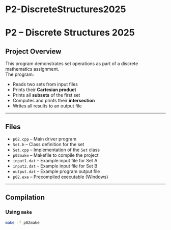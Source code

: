 # P2-DiscreteStructures2025
# P2 – Discrete Structures 2025

## Project Overview
This program demonstrates set operations as part of a discrete mathematics assignment.  
The program:
- Reads two sets from input files  
- Prints their **Cartesian product**  
- Prints all **subsets** of the first set  
- Computes and prints their **intersection**  
- Writes all results to an output file  

---

## Files
- `p02.cpp` – Main driver program  
- `Set.h` – Class definition for the set  
- `Set.cpp` – Implementation of the `Set` class  
- `p02make` – Makefile to compile the project  
- `input1.dat` – Example input file for Set A  
- `input2.dat` – Example input file for Set B  
- `output.dat` – Example program output file  
- `p02.exe` – Precompiled executable (Windows)  

---

## Compilation
### Using `make`
```bash
make -f p02make
